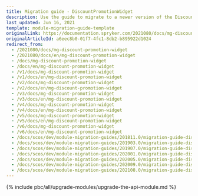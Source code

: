 ```yaml
---
title: Migration guide - DiscountPromotionWidget
description: Use the guide to migrate to a newer version of the DiscountPromotionWidget module.
last_updated: Jun 16, 2021
template: module-migration-guide-template
originalLink: https://documentation.spryker.com/2021080/docs/mg-discount-promotion-widget
originalArticleId: a6eec8b0-01f7-4fc1-8db2-b895922d1024
redirect_from:
  - /2021080/docs/mg-discount-promotion-widget
  - /2021080/docs/en/mg-discount-promotion-widget
  - /docs/mg-discount-promotion-widget
  - /docs/en/mg-discount-promotion-widget
  - /v1/docs/mg-discount-promotion-widget
  - /v1/docs/en/mg-discount-promotion-widget
  - /v2/docs/mg-discount-promotion-widget
  - /v2/docs/en/mg-discount-promotion-widget
  - /v3/docs/mg-discount-promotion-widget
  - /v3/docs/en/mg-discount-promotion-widget
  - /v4/docs/mg-discount-promotion-widget
  - /v4/docs/en/mg-discount-promotion-widget
  - /v5/docs/mg-discount-promotion-widget
  - /v5/docs/en/mg-discount-promotion-widget
  - /v6/docs/mg-discount-promotion-widget
  - /v6/docs/en/mg-discount-promotion-widget
  - /docs/scos/dev/module-migration-guides/201811.0/migration-guide-discountpromotionwidget.html
  - /docs/scos/dev/module-migration-guides/201903.0/migration-guide-discountpromotionwidget.html
  - /docs/scos/dev/module-migration-guides/201907.0/migration-guide-discountpromotionwidget.html
  - /docs/scos/dev/module-migration-guides/202001.0/migration-guide-discountpromotionwidget.html
  - /docs/scos/dev/module-migration-guides/202005.0/migration-guide-discountpromotionwidget.html
  - /docs/scos/dev/module-migration-guides/202009.0/migration-guide-discountpromotionwidget.html
  - /docs/scos/dev/module-migration-guides/202108.0/migration-guide-discountpromotionwidget.html
---
```


{% include pbc/all/upgrade-modules/upgrade-the-api-module.md %} <!-- To edit, see /_includes/pbc/all/upgrade-modules/upgrade-the-api-module.md -->
